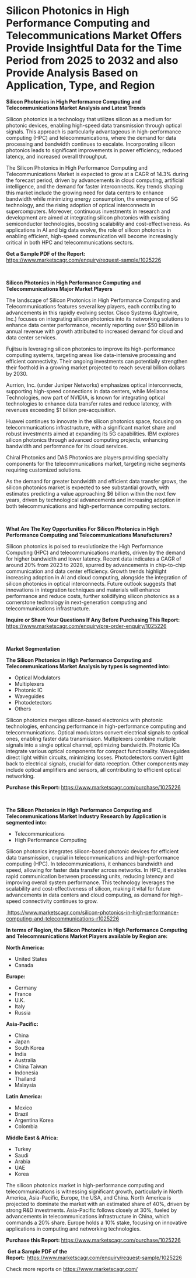 <p><h1>Silicon Photonics in High Performance Computing and Telecommunications Market Offers Provide Insightful Data for the Time Period from 2025 to 2032 and also Provide Analysis Based on Application, Type, and Region</h1></p><p><strong>Silicon Photonics in High Performance Computing and Telecommunications Market Analysis and Latest Trends</strong></p>
<p><p>Silicon photonics is a technology that utilizes silicon as a medium for photonic devices, enabling high-speed data transmission through optical signals. This approach is particularly advantageous in high-performance computing (HPC) and telecommunications, where the demand for data processing and bandwidth continues to escalate. Incorporating silicon photonics leads to significant improvements in power efficiency, reduced latency, and increased overall throughput.</p><p>The Silicon Photonics in High Performance Computing and Telecommunications Market is expected to grow at a CAGR of 14.3% during the forecast period, driven by advancements in cloud computing, artificial intelligence, and the demand for faster interconnects. Key trends shaping this market include the growing need for data centers to enhance bandwidth while minimizing energy consumption, the emergence of 5G technology, and the rising adoption of optical interconnects in supercomputers. Moreover, continuous investments in research and development are aimed at integrating silicon photonics with existing semiconductor technologies, boosting scalability and cost-effectiveness. As applications in AI and big data evolve, the role of silicon photonics in enabling efficient, high-speed communication will become increasingly critical in both HPC and telecommunications sectors.</p></p>
<p><strong>Get a Sample PDF of the Report:&nbsp;</strong> <a href="https://www.marketscagr.com/enquiry/request-sample/1025226?utm_campaign=2650&utm_medium=2&utm_source=Github&utm_content=ia&utm_term=08032025&utm_id=silicon-photonics-in-high-performance-computing-and-telecommunications">https://www.marketscagr.com/enquiry/request-sample/1025226</a></p>
<p>&nbsp;</p>
<p><strong>Silicon Photonics in High Performance Computing and Telecommunications Major Market Players</strong></p>
<p><p>The landscape of Silicon Photonics in High Performance Computing and Telecommunications features several key players, each contributing to advancements in this rapidly evolving sector. Cisco Systems (Lightwire, Inc.) focuses on integrating silicon photonics into its networking solutions to enhance data center performance, recently reporting over $50 billion in annual revenue with growth attributed to increased demand for cloud and data center services. </p><p>Fujitsu is leveraging silicon photonics to improve its high-performance computing systems, targeting areas like data-intensive processing and efficient connectivity. Their ongoing investments can potentially strengthen their foothold in a growing market projected to reach several billion dollars by 2030.</p><p>Aurrion, Inc. (under Juniper Networks) emphasizes optical interconnects, supporting high-speed connections in data centers, while Mellanox Technologies, now part of NVIDIA, is known for integrating optical technologies to enhance data transfer rates and reduce latency, with revenues exceeding $1 billion pre-acquisition.</p><p>Huawei continues to innovate in the silicon photonics space, focusing on telecommunications infrastructure, with a significant market share and robust investments aimed at expanding its 5G capabilities. IBM explores silicon photonics through advanced computing projects, enhancing bandwidth and performance for its cloud services.</p><p>Chiral Photonics and DAS Photonics are players providing specialty components for the telecommunications market, targeting niche segments requiring customized solutions. </p><p>As the demand for greater bandwidth and efficient data transfer grows, the silicon photonics market is expected to see substantial growth, with estimates predicting a value approaching $6 billion within the next few years, driven by technological advancements and increasing adoption in both telecommunications and high-performance computing sectors.</p></p>
<p>&nbsp;</p>
<p><strong>What Are The Key Opportunities For Silicon Photonics in High Performance Computing and Telecommunications Manufacturers?</strong></p>
<p><p>Silicon photonics is poised to revolutionize the High Performance Computing (HPC) and telecommunications markets, driven by the demand for higher bandwidth and lower latency. Recent data indicates a CAGR of around 20% from 2023 to 2028, spurred by advancements in chip-to-chip communication and data center efficiency. Growth trends highlight increasing adoption in AI and cloud computing, alongside the integration of silicon photonics in optical interconnects. Future outlook suggests that innovations in integration techniques and materials will enhance performance and reduce costs, further solidifying silicon photonics as a cornerstone technology in next-generation computing and telecommunications infrastructure.</p></p>
<p><strong>Inquire or Share Your Questions If Any Before Purchasing This Report:</strong> <a href="https://www.marketscagr.com/enquiry/pre-order-enquiry/1025226?utm_campaign=2650&utm_medium=2&utm_source=Github&utm_content=ia&utm_term=08032025&utm_id=silicon-photonics-in-high-performance-computing-and-telecommunications">https://www.marketscagr.com/enquiry/pre-order-enquiry/1025226</a></p>
<p>&nbsp;</p>
<p><strong>Market Segmentation</strong></p>
<p><strong>The Silicon Photonics in High Performance Computing and Telecommunications Market Analysis by types is segmented into:</strong></p>
<p><ul><li>Optical Modulators</li><li>Multiplexers</li><li>Photonic IC</li><li>Waveguides</li><li>Photodetectors</li><li>Others</li></ul></p>
<p><p>Silicon photonics merges silicon-based electronics with photonic technologies, enhancing performance in high-performance computing and telecommunications. Optical modulators convert electrical signals to optical ones, enabling faster data transmission. Multiplexers combine multiple signals into a single optical channel, optimizing bandwidth. Photonic ICs integrate various optical components for compact functionality. Waveguides direct light within circuits, minimizing losses. Photodetectors convert light back to electrical signals, crucial for data reception. Other components may include optical amplifiers and sensors, all contributing to efficient optical networking.</p></p>
<p><strong>Purchase this Report:&nbsp;</strong><a href="https://www.marketscagr.com/purchase/1025226?utm_campaign=2650&utm_medium=2&utm_source=Github&utm_content=ia&utm_term=08032025&utm_id=silicon-photonics-in-high-performance-computing-and-telecommunications">https://www.marketscagr.com/purchase/1025226</a></p>
<p>&nbsp;</p>
<p><strong>The Silicon Photonics in High Performance Computing and Telecommunications Market Industry Research by Application is segmented into:</strong></p>
<p><ul><li>Telecommunications</li><li>High Performance Computing</li></ul></p>
<p><p>Silicon photonics integrates silicon-based photonic devices for efficient data transmission, crucial in telecommunications and high-performance computing (HPC). In telecommunications, it enhances bandwidth and speed, allowing for faster data transfer across networks. In HPC, it enables rapid communication between processing units, reducing latency and improving overall system performance. This technology leverages the scalability and cost-effectiveness of silicon, making it vital for future advancements in data centers and cloud computing, as demand for high-speed connectivity continues to grow.</p></p>
<p><a href="https://www.marketscagr.com/silicon-photonics-in-high-performance-computing-and-telecommunications-r1025226?utm_campaign=2650&utm_medium=2&utm_source=Github&utm_content=ia&utm_term=08032025&utm_id=silicon-photonics-in-high-performance-computing-and-telecommunications">&nbsp;https://www.marketscagr.com/silicon-photonics-in-high-performance-computing-and-telecommunications-r1025226</a></p>
<p><strong>In terms of Region, the Silicon Photonics in High Performance Computing and Telecommunications Market Players available by Region are:</strong></p>
<p>
    <p> <strong> North America: </strong>
        <ul>
            <li>United States</li>
            <li>Canada</li>
        </ul>
        </p> 
    <p> <strong> Europe: </strong>
        <ul>
            <li>Germany</li>
            <li>France</li>
            <li>U.K.</li>
            <li>Italy</li>
            <li>Russia</li>
        </ul>
        </p> 
    <p> <strong> Asia-Pacific: </strong>
        <ul>
            <li>China</li>
            <li>Japan</li>
            <li>South Korea</li>
            <li>India</li>
            <li>Australia</li>
            <li>China Taiwan</li>
            <li>Indonesia</li>
            <li>Thailand</li>
            <li>Malaysia</li>
        </ul>
        </p> 
    <p> <strong> Latin America: </strong>
        <ul>
            <li>Mexico</li>
            <li>Brazil</li>
            <li>Argentina Korea</li>
            <li>Colombia</li>
        </ul>
        </p> 
    <p> <strong> Middle East & Africa: </strong>
        <ul>
            <li>Turkey</li>
            <li>Saudi</li>
            <li>Arabia</li>
            <li>UAE</li>
            <li>Korea</li>
        </ul>
    </p>
    </p>
<p><p>The silicon photonics market in high-performance computing and telecommunications is witnessing significant growth, particularly in North America, Asia-Pacific, Europe, the USA, and China. North America is projected to dominate the market with an estimated share of 40%, driven by strong R&D investments. Asia-Pacific follows closely at 30%, fueled by advancements in telecommunications infrastructure in China, which commands a 20% share. Europe holds a 10% stake, focusing on innovative applications in computing and networking technologies.</p></p>
<p><strong>Purchase this Report: </strong><a href="https://www.marketscagr.com/purchase/1025226?utm_campaign=2650&utm_medium=2&utm_source=Github&utm_content=ia&utm_term=08032025&utm_id=silicon-photonics-in-high-performance-computing-and-telecommunications">https://www.marketscagr.com/purchase/1025226</a></p>
<p>&nbsp;<strong>Get a Sample PDF of the Report:&nbsp;&nbsp;</strong><a href="https://www.marketscagr.com/enquiry/request-sample/1025226?utm_campaign=2650&utm_medium=2&utm_source=Github&utm_content=ia&utm_term=08032025&utm_id=silicon-photonics-in-high-performance-computing-and-telecommunications">https://www.marketscagr.com/enquiry/request-sample/1025226</a></p>
<p><strong></strong></p>
<p>Check more reports on <a href="https://www.marketscagr.com/?utm_campaign=2650&utm_medium=2&utm_source=Github&utm_content=ia&utm_term=08032025&utm_id=silicon-photonics-in-high-performance-computing-and-telecommunications">https://www.marketscagr.com/</a></p>